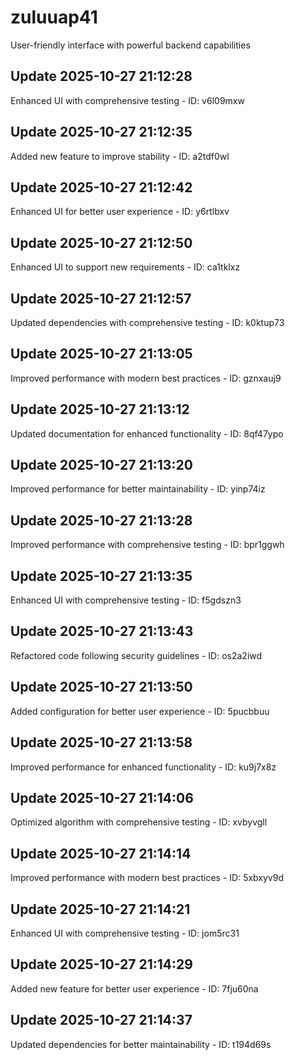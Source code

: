# zuluuap41
User-friendly interface with powerful backend capabilities

## Update 2025-10-27 21:12:28
Enhanced UI with comprehensive testing - ID: v6l09mxw


## Update 2025-10-27 21:12:35
Added new feature to improve stability - ID: a2tdf0wl


## Update 2025-10-27 21:12:42
Enhanced UI for better user experience - ID: y6rtlbxv


## Update 2025-10-27 21:12:50
Enhanced UI to support new requirements - ID: ca1tklxz


## Update 2025-10-27 21:12:57
Updated dependencies with comprehensive testing - ID: k0ktup73


## Update 2025-10-27 21:13:05
Improved performance with modern best practices - ID: gznxauj9


## Update 2025-10-27 21:13:12
Updated documentation for enhanced functionality - ID: 8qf47ypo


## Update 2025-10-27 21:13:20
Improved performance for better maintainability - ID: yinp74iz


## Update 2025-10-27 21:13:28
Improved performance with comprehensive testing - ID: bpr1ggwh


## Update 2025-10-27 21:13:35
Enhanced UI with comprehensive testing - ID: f5gdszn3


## Update 2025-10-27 21:13:43
Refactored code following security guidelines - ID: os2a2iwd


## Update 2025-10-27 21:13:50
Added configuration for better user experience - ID: 5pucbbuu


## Update 2025-10-27 21:13:58
Improved performance for enhanced functionality - ID: ku9j7x8z


## Update 2025-10-27 21:14:06
Optimized algorithm with comprehensive testing - ID: xvbyvgll


## Update 2025-10-27 21:14:14
Improved performance with modern best practices - ID: 5xbxyv9d


## Update 2025-10-27 21:14:21
Enhanced UI with comprehensive testing - ID: jom5rc31


## Update 2025-10-27 21:14:29
Added new feature for better user experience - ID: 7fju60na


## Update 2025-10-27 21:14:37
Updated dependencies for better maintainability - ID: t194d69s


